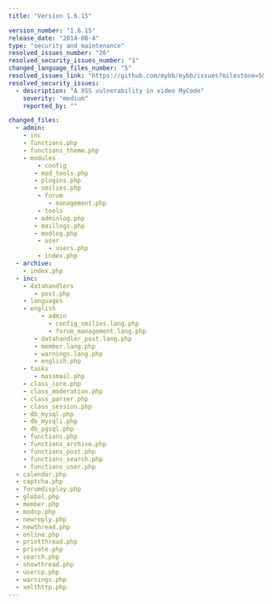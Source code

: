 ```yaml
---
title: "Version 1.6.15"

version_number: "1.6.15"
release_date: "2014-08-4"
type: "security and maintenance"
resolved_issues_number: "26"
resolved_security_issues_number: "1"
changed_language_files_number: "5"
resolved_issues_link: "https://github.com/mybb/mybb/issues?milestone=5&state=closed"
resolved_security_issues:
  - description: "A XSS vulnerability in video MyCode"
    severity: "medium"
    reported_by: ""

changed_files:
  - admin:
    - inc
    - functions.php
    - functions_theme.php
    - modules
        - config
       - mod_tools.php
       - plugins.php
       - smilies.php
        - forum
           - management.php
        - tools
       - adminlog.php
       - maillogs.php
       - modlog.php
        - user
           - users.php
        - index.php
  - archive:
    - index.php
  - inc:
    - datahandlers
       - post.php
    - languages
    - english
         - admin
           - config_smilies.lang.php
           - forum_management.lang.php
       - datahandler_post.lang.php
       - member.lang.php
       - warnings.lang.php
       - english.php
    - tasks
       - massmail.php
    - class_core.php
    - class_moderation.php
    - class_parser.php
    - class_session.php
    - db_mysql.php
    - db_mysqli.php
    - db_pgsql.php
    - functions.php
    - functions_archive.php
    - functions_post.php
    - functions_search.php
    - functions_user.php
  - calendar.php
  - captcha.php
  - forumdisplay.php
  - global.php
  - member.php
  - modcp.php
  - newreply.php
  - newthread.php
  - online.php
  - printthread.php
  - private.php
  - search.php
  - showthread.php
  - usercp.php
  - warnings.php
  - xmlthttp.php
---
```

